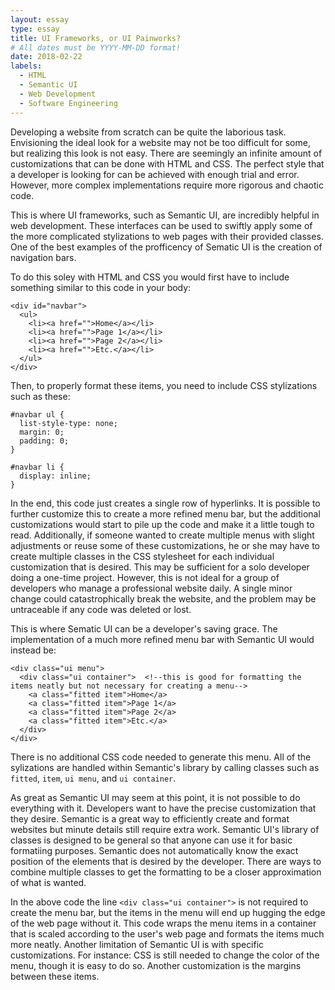 ```yaml
---
layout: essay
type: essay
title: UI Frameworks, or UI Painworks?
# All dates must be YYYY-MM-DD format!
date: 2018-02-22
labels:
  - HTML
  - Semantic UI
  - Web Development
  - Software Engineering
---
```


Developing a website from scratch can be quite the laborious task. Envisioning the ideal look for a website may not be too difficult for some, but realizing this look is not easy. There are seemingly an infinite amount of customizations that can be done with HTML and CSS. The perfect style that a developer is looking for can be achieved with enough trial and error. However, more complex implementations require more rigorous and chaotic code. 

This is where UI frameworks, such as Semantic UI, are incredibly helpful in web development. These interfaces can be used to swiftly apply some of the more complicated stylizations to web pages with their provided classes. One of the best examples of the profficency of Sematic UI is the creation of navigation bars.

To do this soley with HTML and CSS you would first have to include something similar to this code in your body:

```
<div id="navbar">
  <ul>
    <li><a href="">Home</a></li>
    <li><a href="">Page 1</a></li>
    <li><a href="">Page 2</a></li>
    <li><a href="">Etc.</a></li>
  </ul>
</div>
```

Then, to properly format these items, you need to include CSS stylizations such as these:

```
#navbar ul {
  list-style-type: none;
  margin: 0;
  padding: 0;
}

#navbar li {
  display: inline;
}
```

In the end, this code just creates a single row of hyperlinks. It is possible to further customize this to create a more refined menu bar, but the additional customizations would start to pile up the code and make it a little tough to read. Additionally, if someone wanted to create multiple menus with slight adjustments or reuse some of these customizations, he or she may have to create multiple classes in the CSS stylesheet for each individual customization that is desired. This may be sufficient for a solo developer doing a one-time project. However, this is not ideal for a group of developers who manage a professional website daily. A single minor change could catastrophically break the website, and the problem may be untraceable if any code was deleted or lost. 

This is where Sematic UI can be a developer's saving grace. The implementation of a much more refined menu bar with Semantic UI would instead be:

```
<div class="ui menu">
  <div class="ui container">  <!--this is good for formatting the items neatly but not necessary for creating a menu-->
    <a class="fitted item">Home</a>
    <a class="fitted item">Page 1</a>
    <a class="fitted item">Page 2</a>
    <a class="fitted item">Etc.</a>
  </div>
</div>
```
There is no additional CSS code needed to generate this menu. All of the sylizations are handled within Semantic's library by calling classes such as ```fitted```, ```item```, ```ui menu```, and ```ui container```. 

As great as Semantic UI may seem at this point, it is not possible to do everything with it. Developers want to have the precise customization that they desire. Semantic is a great way to efficiently create and format websites but minute details still require extra work. Semantic UI's library of classes is designed to be general so that anyone can use it for basic formatiing purposes. Semantic does not automatically know the exact position of the elements that is desired by the developer. There are ways to combine multiple classes to get the formatting to be a closer approximation of what is wanted.

In the above code the line ```<div class="ui container">``` is not required to create the menu bar, but the items in the menu will end up hugging the edge of the web page without it. This code wraps the menu items in a container that is scaled according to the user's web page and formats the items much more neatly. Another limitation of Semantic UI is with specific customizations. For instance: CSS is still needed to change the color of the menu, though it is easy to do so. Another customization is the margins between these items.
